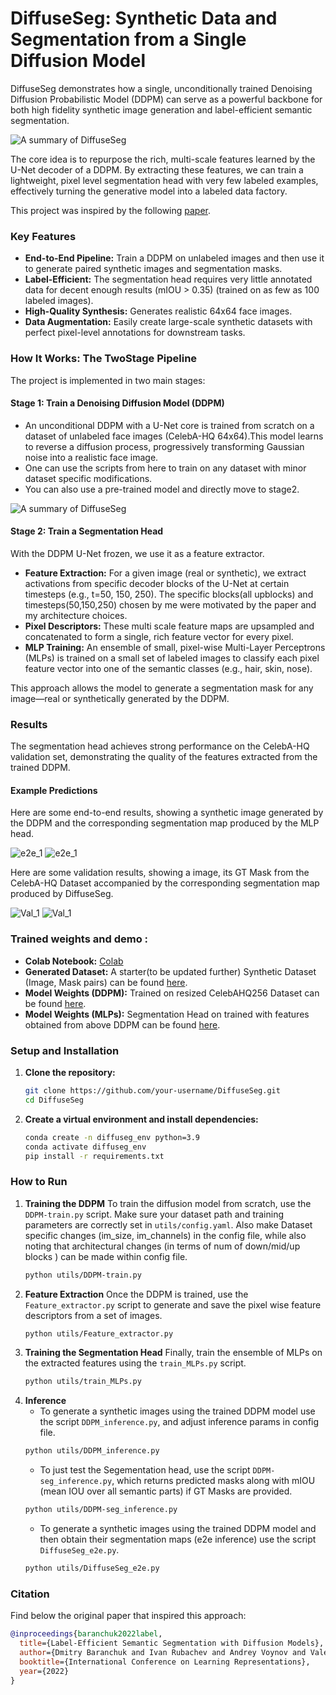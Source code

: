 # DiffuseSeg: Synthetic Data and Segmentation from a Single Diffusion Model

DiffuseSeg demonstrates how a single, unconditionally trained Denoising Diffusion Probabilistic Model (DDPM) can serve as a powerful backbone for both high fidelity synthetic image generation and label-efficient semantic segmentation.

![A summary of DiffuseSeg](display_imgs/summary.png)

The core idea is to repurpose the rich, multi-scale features learned by the U-Net decoder of a DDPM. By extracting these features, we can train a lightweight, pixel level segmentation head with very few labeled examples, effectively turning the generative model into a labeled data factory.

This project was inspired by the following [paper](https://arxiv.org/abs/2112.03126).
### Key Features
- **End-to-End Pipeline:** Train a DDPM on unlabeled images and then use it to generate paired synthetic images and segmentation masks.
- **Label-Efficient:** The segmentation head requires very little annotated data for decent enough results (mIOU > 0.35) (trained on as few as 100 labeled images).
- **High-Quality Synthesis:** Generates realistic 64x64 face images.
- **Data Augmentation:** Easily create large-scale synthetic datasets with perfect pixel-level annotations for downstream tasks.

### How It Works: The TwoStage Pipeline
The project is implemented in two main stages:

#### Stage 1: Train a Denoising Diffusion Model (DDPM)
- An unconditional DDPM with a U-Net core is trained from scratch on a dataset of unlabeled face images (CelebA-HQ 64x64).This model learns to reverse a diffusion process, progressively transforming Gaussian noise into a realistic face image.
- One can use the scripts from here to train on any dataset with minor dataset specific modifications.
- You can also use a pre-trained model and directly move to stage2.

![A summary of DiffuseSeg](display_imgs/grid_gif.gif)

#### Stage 2: Train a Segmentation Head
With the DDPM U-Net frozen, we use it as a feature extractor.

- **Feature Extraction:** For a given image (real or synthetic), we extract activations from specific decoder blocks of the U-Net at certain timesteps (e.g., t=50, 150, 250). The specific blocks(all upblocks) and timesteps(50,150,250) chosen by me were motivated by the paper and my architecture choices.
- **Pixel Descriptors:** These multi scale feature maps are upsampled and concatenated to form a single, rich feature vector for every pixel.
- **MLP Training:** An ensemble of small, pixel-wise Multi-Layer Perceptrons (MLPs) is trained on a small set of labeled images to classify each pixel feature vector into one of the semantic classes (e.g., hair, skin, nose).


This approach allows the model to generate a segmentation mask for any image—real or synthetically generated by the DDPM.

### Results
The segmentation head achieves strong performance on the CelebA-HQ validation set, demonstrating the quality of the features extracted from the trained DDPM.

<!-- | Dataset | mIoU (%) | Notes |
| :--- | :---: | :--- |
| CelebAHQ64 Validation | 76.45 | [cite_start]Trained on only 100 labeled images[cite: 230]. | -->

#### Example Predictions
Here are some end-to-end results, showing a synthetic image generated by the DDPM and the corresponding segmentation map produced by the MLP head.

![e2e_1](display_imgs/e2e_sample1.png)
![e2e_1](display_imgs/e2e_sample2.png)

Here are some validation results, showing a image, its GT Mask from the CelebA-HQ Dataset accompanied by the corresponding segmentation map produced by DiffuseSeg.

![Val_1](display_imgs/val_sample1.png)
![Val_1](display_imgs/val_sample2.png)

### Trained weights and demo :
- **Colab Notebook:** [Colab](https://colab.research.google.com/drive/1ffuBn-7NH81qVtxXYh4Wxz3HFRHsw03-?usp=sharing)
- **Generated Dataset:** A starter(to be updated further) Synthetic Dataset (Image, Mask pairs) can be found [here](https://huggingface.co/datasets/Harish-JHR/DiffuseSeg_end2end).
- **Model Weights (DDPM):** Trained on resized CelebAHQ256 Dataset can be found [here](https://huggingface.co/Harish-JHR/DDPM_CelebAHQ64).
- **Model Weights (MLPs):** Segmentation Head on trained with features obtained from above DDPM can be found [here](https://huggingface.co/Harish-JHR/DiffuseSegWeights).

### Setup and Installation
1.  **Clone the repository:**
    ```bash
    git clone https://github.com/your-username/DiffuseSeg.git
    cd DiffuseSeg
    ```
2.  **Create a virtual environment and install dependencies:**
    ```bash
    conda create -n diffuseg_env python=3.9
    conda activate diffuseg_env
    pip install -r requirements.txt
    ```

### How to Run
1.  **Training the DDPM**
    To train the diffusion model from scratch, use the `DDPM-train.py` script. Make sure your dataset path and training parameters are correctly set in `utils/config.yaml`. Also make Dataset specific changes (im_size, im_channels) in the config file, while also noting that architectural changes (in terms of num of down/mid/up blocks ) can be made within config file.
    ```bash
    python utils/DDPM-train.py 
    ```
2.  **Feature Extraction**
    Once the DDPM is trained, use the `Feature_extractor.py` script to generate and save the pixel wise feature descriptors from a set of images.
    ```bash
    python utils/Feature_extractor.py 
    ```
3.  **Training the Segmentation Head**
    Finally, train the ensemble of MLPs on the extracted features using the `train_MLPs.py` script.
    ```bash
    python utils/train_MLPs.py 
    ```
4.  **Inference**
    - To generate a synthetic images using the trained DDPM model use the script `DDPM_inference.py`, and adjust inference params in config file.
    ```bash
    python utils/DDPM_inference.py
    ```
    - To just test the Segementation head, use the script `DDPM-seg_inference.py`, which returns predicted masks along with mIOU (mean IOU over all semantic parts) if GT Masks are provided.
    ```bash
    python utils/DDPM-seg_inference.py
    ```
    - To generate a synthetic images using the trained DDPM model and then obtain their segmentation maps (e2e inference) use the script `DiffuseSeg_e2e.py`.
    ```bash
    python utils/DiffuseSeg_e2e.py
    ```

### Citation
Find below the original paper that inspired this approach:
```bibtex
@inproceedings{baranchuk2022label,
  title={Label-Efficient Semantic Segmentation with Diffusion Models},
  author={Dmitry Baranchuk and Ivan Rubachev and Andrey Voynov and Valentin Khrulkov and Artem Babenko},
  booktitle={International Conference on Learning Representations},
  year={2022}
}
